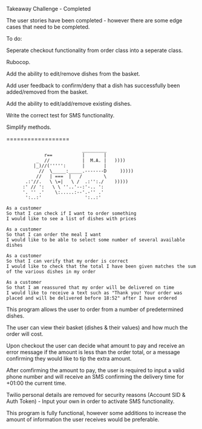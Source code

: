 Takeaway Challenge - Completed

The user stories have been completed - however there are some edge cases that need to be completed.

To do:

Seperate checkout functionality from order class into a seperate class.

Rubocop.

Add the ability to edit/remove dishes from the basket.

Add user feedback to confirm/deny that a dish has successfully been added/removed from the basket.

Add the ability to edit/add/remove existing dishes.

Write the correct test for SMS functionality.

Simplify methods.

==================
```
                            _________
              r==           |       |
           _  //            |  M.A. |   ))))
          |_)//(''''':      |       |
            //  \_____:_____.-------D     )))))
           //   | ===  |   /        \
       .:'//.   \ \=|   \ /  .:'':./    )))))
      :' // ':   \ \ ''..'--:'-.. ':
      '. '' .'    \:.....:--'.-'' .'
       ':..:'                ':..:'

 ```

```
As a customer
So that I can check if I want to order something
I would like to see a list of dishes with prices

As a customer
So that I can order the meal I want
I would like to be able to select some number of several available dishes

As a customer
So that I can verify that my order is correct
I would like to check that the total I have been given matches the sum of the various dishes in my order

As a customer
So that I am reassured that my order will be delivered on time
I would like to receive a text such as "Thank you! Your order was placed and will be delivered before 18:52" after I have ordered
```

This program allows the user to order from a number of predetermined dishes.

The user can view their basket (dishes & their values) and how much the order will cost.

Upon checkout the user can decide what amount to pay and receive an error message if the amount is less than the order total, or a message confirming they would like to tip the extra amount.

After comfirming the amount to pay, the user is required to input a valid phone number and will receive an SMS confirming the delivery time for +01:00 the current time.

Twilio personal details are removed for security reasons (Account SID & Auth Token) - Input your own in order to activate SMS functionality.

This program is fully functional, however some additions to increase the amount of information the user receives would be preferable.
